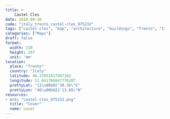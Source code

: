```yaml
---
title: > 
    Castel Cles
date: 2018-09-26
code: "italy_trento_castel-cles_975232"
tags: ["castel-cles", "map", "architecture", "buildings", "Trento", "Italy"]
categories: ["Maps"]
draft: false
format:
  width: 210
  height: 297
  unit: 'mm'
location:
  place: "Trento"
  country: "Italy"
  latitude: 46.37051617947162
  longitude: 11.041766847776207
  prettyLat: "11\u00b02'30.36\"E"
  prettyLon: "46\u00b022'13.85\"N"
resources:
- src: "castel-cles_975232.png"
  title: "Cover"
  name: cover
---
```

